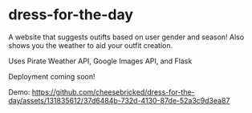 # dress-for-the-day
A website that suggests outifts based on user gender and season! Also shows you the weather to aid your outfit creation.

Uses Pirate Weather API, Google Images API, and Flask

Deployment coming soon!

Demo:
https://github.com/cheesebricked/dress-for-the-day/assets/131835612/37d6484b-732d-4130-87de-52a3c9d3ea87

